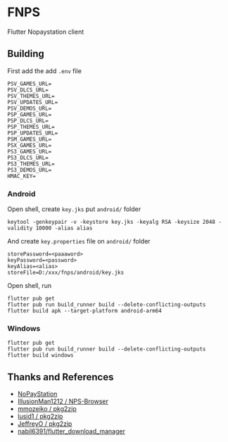 # FNPS

Flutter Nopaystation client

## Building

First add the add `.env` file

```
PSV_GAMES_URL=
PSV_DLCS_URL=
PSV_THEMES_URL=
PSV_UPDATES_URL=
PSV_DEMOS_URL=
PSP_GAMES_URL=
PSP_DLCS_URL=
PSP_THEMES_URL=
PSP_UPDATES_URL=
PSM_GAMES_URL=
PSX_GAMES_URL=
PS3_GAMES_URL=
PS3_DLCS_URL=
PS3_THEMES_URL=
PS3_DEMOS_URL=
HMAC_KEY=
```

### Android

Open shell, create `key.jks` put `android/` folder

```
keytool -genkeypair -v -keystore key.jks -keyalg RSA -keysize 2048 -validity 10000 -alias alias
```

And create `key.properties` file on `android/` folder

```
storePassword=<paaaword>
keyPassword=<password>
keyAlias=<alias>
storeFile=D:/xxx/fnps/android/key.jks
```

Open shell, run

``` shell
flutter pub get
flutter pub run build_runner build --delete-conflicting-outputs
flutter build apk --target-platform android-arm64
```

### Windows

``` shell
flutter pub get
flutter pub run build_runner build --delete-conflicting-outputs
flutter build windows
```


## Thanks and References

* [NoPayStation](https://nopaystation.com/)
* [IllusionMan1212 / NPS-Browser](https://github.com/IllusionMan1212/NPS-Browser)
* [mmozeiko / pkg2zip](https://github.com/mmozeiko/pkg2zip)
* [lusid1 / pkg2zip](https://github.com/lusid1/pkg2zip)
* [JeffreyO / pkg2zip](https://github.com/JeffreyO/pkg2zip)
* [nabil6391/flutter_download_manager](https://github.com/nabil6391/flutter_download_manager)
